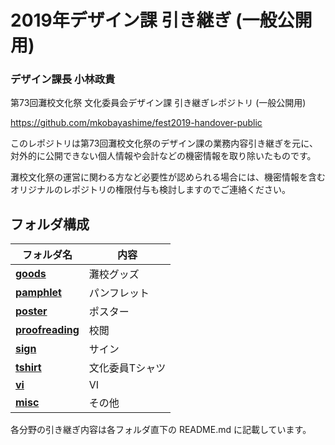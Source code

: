 # 2019年デザイン課 引き継ぎ (一般公開用)

### デザイン課長 小林政貴

第73回灘校文化祭 文化委員会デザイン課 引き継ぎレポジトリ (一般公開用)

https://github.com/mkobayashime/fest2019-handover-public

このレポジトリは第73回灘校文化祭のデザイン課の業務内容引き継ぎを元に、対外的に公開できない個人情報や会計などの機密情報を取り除いたものです。

灘校文化祭の運営に関わる方など必要性が認められる場合には、機密情報を含むオリジナルのレポジトリの権限付与も検討しますのでご連絡ください。

## フォルダ構成

| フォルダ名 | 内容 |
---|---
| [**goods**](./goods) | 灘校グッズ |
| [**pamphlet**](./pamphlet) | パンフレット |
| [**poster**](./poster) | ポスター |
| [**proofreading**](./proofreading) | 校閲 |
| [**sign**](./sign) | サイン |
| [**tshirt**](./tshirt) | 文化委員Tシャツ |
| [**vi**](./vi) | VI |
| [**misc**](./misc) | その他 |

各分野の引き継ぎ内容は各フォルダ直下の README.md に記載しています。
